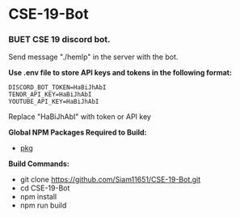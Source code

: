 # CSE-19-Bot
 ### BUET CSE 19 discord bot.
 
 Send message "./hemlp" in the server with the bot.

 **Use .env file to store API keys and tokens in the following format:**
 ```
 DISCORD_BOT_TOKEN=HaBiJhAbI
 TENOR_API_KEY=HaBiJhAbI
 YOUTUBE_API_KEY=HaBiJhAbI
 ```
 Replace "HaBiJhAbI" with token or API key

 **Global NPM Packages Required to Build:**
- [pkg](https://www.npmjs.com/package/pkg)

**Build Commands:**
- git clone https://github.com/Siam11651/CSE-19-Bot.git
- cd CSE-19-Bot
- npm install
- npm run build